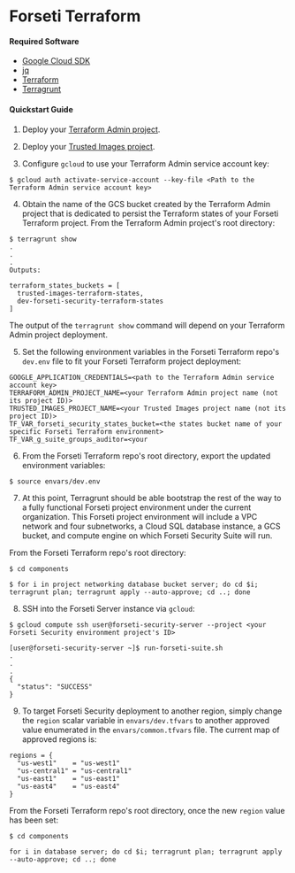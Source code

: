# Forseti Terraform

#### Required Software

- [Google Cloud SDK](https://cloud.google.com/sdk/docs/quickstarts)
- [jq](https://stedolan.github.io/jq/download)
- [Terraform](https://www.terraform.io/downloads.html)
- [Terragrunt](https://github.com/gruntwork-io/terragrunt/releases)

#### Quickstart Guide

  1. Deploy your [Terraform Admin project](https://github.com/yhuang/terraform-admin).

  2. Deploy your [Trusted Images project](https://github.com/yhuang/trusted-images).

  3. Configure `gcloud` to use your Terraform Admin service account key:
  ```
  $ gcloud auth activate-service-account --key-file <Path to the Terraform Admin service account key>
  ```

  4. Obtain the name of the GCS bucket created by the Terraform Admin project that is dedicated to persist the Terraform states of your Forseti Terraform project.  From the Terraform Admin project's root directory:
  ```
  $ terragrunt show
  .
  .
  .
  Outputs:

  terraform_states_buckets = [
    trusted-images-terraform-states,
    dev-forseti-security-terraform-states
  ]
  ```
  The output of the `terragrunt show` command will depend on your Terraform Admin project deployment.

  5. Set the following environment variables in the Forseti Terraform repo's `dev.env` file to fit your Forseti Terraform project deployment:
  ```
  GOOGLE_APPLICATION_CREDENTIALS=<path to the Terraform Admin service account key>
  TERRAFORM_ADMIN_PROJECT_NAME=<your Terraform Admin project name (not its project ID)>
  TRUSTED_IMAGES_PROJECT_NAME=<your Trusted Images project name (not its project ID)>
  TF_VAR_forseti_security_states_bucket=<the states bucket name of your specific Forseti Terraform environment>
  TF_VAR_g_suite_groups_auditor=<your
  ```

  6. From the Forseti Terraform repo's root directory, export the updated environment variables:
  ```
  $ source envars/dev.env
  ```

  7. At this point, Terragrunt should be able bootstrap the rest of the way to a fully functional Forseti project environment under the current organization.  This Forseti project environment will include a VPC network and four subnetworks, a Cloud SQL database instance, a GCS bucket, and compute engine on which Forseti Security Suite will run.  

  From the Forseti Terraform repo's root directory:
  ```
  $ cd components

  $ for i in project networking database bucket server; do cd $i; terragrunt plan; terragrunt apply --auto-approve; cd ..; done
  ```

  8. SSH into the Forseti Server instance via `gcloud`:
  ```
  $ gcloud compute ssh user@forseti-security-server --project <your Forseti Security environment project's ID>

  [user@forseti-security-server ~]$ run-forseti-suite.sh
  .
  .
  .
  {
    "status": "SUCCESS"
  }
  ```
  
  9. To target Forseti Security deployment to another region, simply change the `region` scalar variable in `envars/dev.tfvars` to another approved value enumerated in the `envars/common.tfvars` file.  The current map of approved regions is:
  ```
  regions = {
    "us-west1"    = "us-west1"
    "us-central1" = "us-central1"
    "us-east1"    = "us-east1"
    "us-east4"    = "us-east4"
  }
  ```
  From the Forseti Terraform repo's root directory, once the new `region` value has been set:
  ```
  $ cd components
  
  for i in database server; do cd $i; terragrunt plan; terragrunt apply --auto-approve; cd ..; done
  ```

